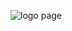 ![logo page](https://github.com/mahamnaeem0/Task-Manager/assets/134204127/23fbb385-83b0-4d30-9df8-40ba06bc722b)
